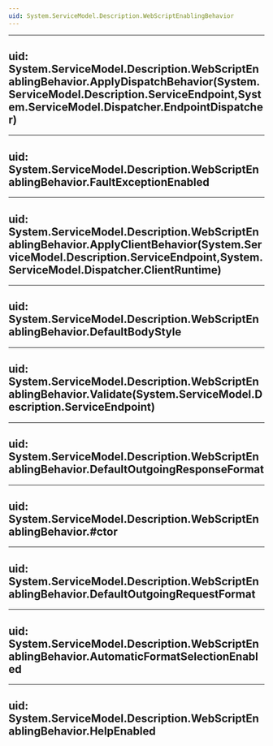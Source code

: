 ```yaml
---
uid: System.ServiceModel.Description.WebScriptEnablingBehavior
---
```


---
uid: System.ServiceModel.Description.WebScriptEnablingBehavior.ApplyDispatchBehavior(System.ServiceModel.Description.ServiceEndpoint,System.ServiceModel.Dispatcher.EndpointDispatcher)
---

---
uid: System.ServiceModel.Description.WebScriptEnablingBehavior.FaultExceptionEnabled
---

---
uid: System.ServiceModel.Description.WebScriptEnablingBehavior.ApplyClientBehavior(System.ServiceModel.Description.ServiceEndpoint,System.ServiceModel.Dispatcher.ClientRuntime)
---

---
uid: System.ServiceModel.Description.WebScriptEnablingBehavior.DefaultBodyStyle
---

---
uid: System.ServiceModel.Description.WebScriptEnablingBehavior.Validate(System.ServiceModel.Description.ServiceEndpoint)
---

---
uid: System.ServiceModel.Description.WebScriptEnablingBehavior.DefaultOutgoingResponseFormat
---

---
uid: System.ServiceModel.Description.WebScriptEnablingBehavior.#ctor
---

---
uid: System.ServiceModel.Description.WebScriptEnablingBehavior.DefaultOutgoingRequestFormat
---

---
uid: System.ServiceModel.Description.WebScriptEnablingBehavior.AutomaticFormatSelectionEnabled
---

---
uid: System.ServiceModel.Description.WebScriptEnablingBehavior.HelpEnabled
---
